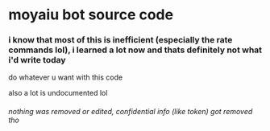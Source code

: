 # moyaiu bot source code

### i know that most of this is inefficient (especially the rate commands lol), i learned a lot now and thats definitely not what i'd write today

do whatever u want with this code

also a lot is undocumented lol
###### nothing was removed or edited, confidential info (like token) got removed tho
